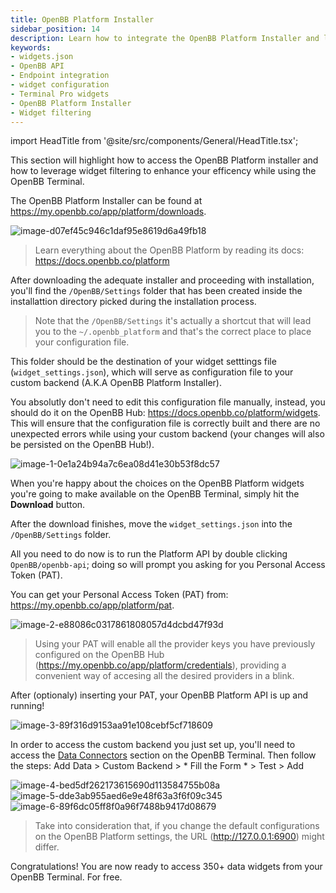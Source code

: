 ```yaml
---
title: OpenBB Platform Installer
sidebar_position: 14
description: Learn how to integrate the OpenBB Platform Installer and leverage the its power on the OpenBB Terminal, making available hundreds of new widgets.
keywords:
- widgets.json
- OpenBB API
- Endpoint integration
- widget configuration
- Terminal Pro widgets
- OpenBB Platform Installer
- Widget filtering
---
```


import HeadTitle from '@site/src/components/General/HeadTitle.tsx';

<HeadTitle title="OpenBB Platform Installer | OpenBB Terminal Pro Docs" />

This section will highlight how to access the OpenBB Platform installer and how to leverage widget filtering to enhance your efficency while using the OpenBB Terminal.

The OpenBB Platform Installer can be found at https://my.openbb.co/app/platform/downloads.

![image-d07ef45c946c1daf95e8619d6a49fb18](https://github.com/user-attachments/assets/f161c50a-93a4-45db-a504-9c9c45f59082)

> Learn everything about the OpenBB Platform by reading its docs: https://docs.openbb.co/platform

After downloading the adequate installer and proceeding with installation, you'll find the `/OpenBB/Settings` folder that has been created inside the installattion directory picked during the installation process.

> Note that the `/OpenBB/Settings` it's actually a shortcut that will lead you to the `~/.openbb_platform` and that's the correct place to place your configuration file.

This folder should be the destination of your widget setttings file (`widget_settings.json`), which will serve as configuration file to your custom backend (A.K.A OpenBB Platform Installer).

You absolutly don't need to edit this configuration file manually, instead, you should do it on the OpenBB Hub: https://docs.openbb.co/platform/widgets. This will ensure that the configuration file is correctly built and there are no unexpected errors while using your custom backend (your changes will also be persisted on the OpenBB Hub!).

![image-1-0e1a24b94a7c6ea08d41e30b53f8dc57](https://github.com/user-attachments/assets/c978c28d-e53a-4f83-9488-dcb524572b86)


When you're happy about the choices on the OpenBB Platform widgets you're going to make available on the OpenBB Terminal, simply hit the **Download** button.

After the download finishes, move the `widget_settings.json` into the `/OpenBB/Settings` folder.

All you need to do now is to run the Platform API by double clicking `OpenBB/openbb-api`; doing so will prompt you asking for you Personal Access Token (PAT).

You can get your Personal Access Token (PAT) from: https://my.openbb.co/app/platform/pat.

![image-2-e88086c0317861808057d4dcbd47f93d](https://github.com/user-attachments/assets/baba4613-8253-431c-bce2-f9764533de41)

> Using your PAT will enable all the provider keys you have previously configured on the OpenBB Hub (https://my.openbb.co/app/platform/credentials), providing a convenient way of accesing all the desired providers in a blink.

After (optionaly) inserting your PAT, your OpenBB Platform API is up and running!

![image-3-89f316d9153aa91e108cebf5cf718609](https://github.com/user-attachments/assets/5015a675-7953-4807-98d2-94cdc041fd64)


In order to access the custom backend you just set up, you'll need to access the [Data Connectors](https://pro.openbb.dev/app/data-connectors) section on the OpenBB Terminal. Then follow the steps: Add Data > Custom Backend > * Fill the Form * > Test > Add

![image-4-bed5df262173615690d113584755b08a](https://github.com/user-attachments/assets/c3ee50ff-114c-4718-8471-ef8070356692)
![image-5-dde3ab955aed6e9e48f63a3f6f09c345](https://github.com/user-attachments/assets/9a05d247-8ef6-4279-9d3e-4b12124c51a3)
![image-6-89f6dc05ff8f0a96f7488b9417d08679](https://github.com/user-attachments/assets/d7b89576-ed57-4681-98a7-eedf0d43e0c8)

> Take into consideration that, if you change the default configurations on the OpenBB Platform settings, the URL (http://127.0.0.1:6900) might differ.

Congratulations! You are now ready to access 350+ data widgets from your OpenBB Terminal. For free.
